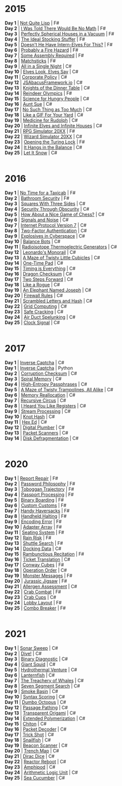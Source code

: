 # 2015
**Day 1** | [Not Quite Lisp](/AOC.FSharp/2015/2015_01.fs) | F#</br>
**Day 2** | [I Was Told There Would Be No Math](/AOC.FSharp/2015/2015_02.fs) | F#</br>
**Day 3** | [Perfectly Spherical Houses in a Vacuum](/AOC.FSharp/2015/2015_03.fs) | F#</br>
**Day 4** | [The Ideal Stocking Stuffer](/AOC.FSharp/2015/2015_04.fs) | F#</br>
**Day 5** | [Doesn't He Have Intern-Elves For This?](/AOC.FSharp/2015/2015_05.fs) | F#</br>
**Day 6** | [Probably a Fire Hazard](/AOC.FSharp/2015/2015_06.fs) | F#</br>
**Day 7** | [Some Assembly Required](/AOC.FSharp/2015/2015_07.fs) | F#</br>
**Day 8** | [Matchsticks](/AOC.FSharp/2015/2015_08.fs) | F#</br>
**Day 9** | [All in a Single Night](/AOC.CSharp/2015/2015_09.cs) | C#</br>
**Day 10** | [Elves Look, Elves Say](/AOC.CSharp/2015/2015_10.cs) | C#</br>
**Day 11** | [Corporate Policy](/AOC.CSharp/2015/2015_11.cs) | C#</br>
**Day 12** | [JSAbacusFramework.io](/AOC.CSharp/2015/2015_12.cs) | C#</br>
**Day 13** | [Knights of the Dinner Table](/AOC.CSharp/2015/2015_13.cs) | C#</br>
**Day 14** | [Reindeer Olympics](/AOC.FSharp/2015/2015_14.fs) | F#</br>
**Day 15** | [Science for Hungry People](/AOC.CSharp/2015/2015_15.cs) | C#</br>
**Day 16** | [Aunt Sue](/AOC.CSharp/2015/2015_16.cs) | C#</br>
**Day 17** | [No Such Thing as Too Much](/AOC.CSharp/2015/2015_17.cs) | C#</br>
**Day 18** | [Like a GIF For Your Yard](/AOC.CSharp/2015/2015_18.cs) | C#</br>
**Day 19** | [Medicine for Rudolph](/AOC.CSharp/2015/2015_19.cs) | C#</br>
**Day 20** | [Infinite Elves and Infinite Houses](/AOC.CSharp/2015/2015_20.cs) | C#</br>
**Day 21** | [RPG Simulator 20XX](/AOC.FSharp/2015/2015_21.fs) | F#</br>
**Day 22** | [Wizard Simulator 20XX](/AOC.CSharp/2015/2015_22.cs) | C#</br>
**Day 23** | [Opening the Turing Lock](/AOC.FSharp/2015/2015_23.fs) | F#</br>
**Day 24** | [It Hangs in the Balance](/AOC.CSharp/2015/2015_24.cs) | C#</br>
**Day 25** | [Let It Snow](/AOC.CSharp/2015/2015_25.cs) | C#</br>
</br>
# 2016
**Day 1** | [No Time for a Taxicab](/AOC.FSharp/2016/2016_01.fs) | F#</br>
**Day 2** | [Bathroom Security](/AOC.FSharp/2016/2016_02.fs) | F#</br>
**Day 3** | [Squares With Three Sides](/AOC.CSharp/2016/2016_03.cs) | C#</br>
**Day 4** | [Security Through Obscurity](/AOC.CSharp/2016/2016_04.cs) | C#</br>
**Day 5** | [How About a Nice Game of Chess?](/AOC.CSharp/2016/2016_05.cs) | C#</br>
**Day 6** | [Signals and Noise](/AOC.CSharp/2016/2016_06.cs) | C#</br>
**Day 7** | [Internet Protocol Version 7](/AOC.CSharp/2016/2016_07.cs) | C#</br>
**Day 8** | [Two-Factor Authentication](/AOC.CSharp/2016/2016_08.cs) | C#</br>
**Day 9** | [Explosives in Cyberspace](/AOC.CSharp/2016/2016_09.cs) | C#</br>
**Day 10** | [Balance Bots](/AOC.CSharp/2016/2016_10.cs) | C#</br>
**Day 11** | [Radioisotope Thermoelectric Generators](/AOC.CSharp/2016/2016_11.cs) | C#</br>
**Day 12** | [Leonardo's Monorail](/AOC.CSharp/2016/2016_12.cs) | C#</br>
**Day 13** | [A Maze of Twisty Little Cubicles](/AOC.CSharp/2016/2016_13.cs) | C#</br>
**Day 14** | [One-Time Pad](/AOC.CSharp/2016/2016_14.cs) | C#</br>
**Day 15** | [Timing is Everything](/AOC.CSharp/2016/2016_15.cs) | C#</br>
**Day 16** | [Dragon Checksum](/AOC.CSharp/2016/2016_16.cs) | C#</br>
**Day 17** | [Two Steps Forward](/AOC.CSharp/2016/2016_17.cs) | C#</br>
**Day 18** | [Like a Rogue](/AOC.CSharp/2016/2016_18.cs) | C#</br>
**Day 19** | [An Elephant Named Joseph](/AOC.CSharp/2016/2016_19.cs) | C#</br>
**Day 20** | [Firewall Rules](/AOC.CSharp/2016/2016_20.cs) | C#</br>
**Day 21** | [Scrambled Letters and Hash](/AOC.CSharp/2016/2016_21.cs) | C#</br>
**Day 22** | [Grid Computing](/AOC.CSharp/2016/2016_22.cs) | C#</br>
**Day 23** | [Safe Cracking](/AOC.CSharp/2016/2016_23.cs) | C#</br>
**Day 24** | [Air Duct Spelunking](/AOC.CSharp/2016/2016_24.cs) | C#</br>
**Day 25** | [Clock Signal](/AOC.CSharp/2016/2016_25.cs) | C#</br>
</br>
# 2017
**Day 1** | [Inverse Captcha](/AOC.CSharp/2017/2017_01.cs) | C#</br>
**Day 1** | [Inverse Captcha](/AOC.Python/aoc2017/aoc2017_01.py) | Python</br>
**Day 2** | [Corruption Checksum](/AOC.CSharp/2017/2017_02.cs) | C#</br>
**Day 3** | [Spiral Memory](/AOC.CSharp/2017/2017_03.cs) | C#</br>
**Day 4** | [High-Entropy Passphrases](/AOC.CSharp/2017/2017_04.cs) | C#</br>
**Day 5** | [A Maze of Twisty Trampolines, All Alike](/AOC.CSharp/2017/2017_05.cs) | C#</br>
**Day 6** | [Memory Reallocation](/AOC.CSharp/2017/2017_06.cs) | C#</br>
**Day 7** | [Recursive Circus](/AOC.CSharp/2017/2017_07.cs) | C#</br>
**Day 8** | [I Heard You Like Registers](/AOC.CSharp/2017/2017_08.cs) | C#</br>
**Day 9** | [Stream Processing](/AOC.CSharp/2017/2017_09.cs) | C#</br>
**Day 10** | [Knot Hash](/AOC.CSharp/2017/2017_10.cs) | C#</br>
**Day 11** | [Hex Ed](/AOC.CSharp/2017/2017_11.cs) | C#</br>
**Day 12** | [Digital Plumber](/AOC.CSharp/2017/2017_12.cs) | C#</br>
**Day 13** | [Packet Scanners](/AOC.CSharp/2017/2017_13.cs) | C#</br>
**Day 14** | [Disk Defragmentation](/AOC.CSharp/2017/2017_14.cs) | C#</br>
</br>
# 2020
**Day 1** | [Report Repair](/AOC.FSharp/2020/2020_01.fs) | F#</br>
**Day 2** | [Password Philosophy](/AOC.FSharp/2020/2020_02.fs) | F#</br>
**Day 3** | [Toboggan Trajectory](/AOC.FSharp/2020/2020_03.fs) | F#</br>
**Day 4** | [Passport Processing](/AOC.FSharp/2020/2020_04.fs) | F#</br>
**Day 5** | [Binary Boarding](/AOC.FSharp/2020/2020_05.fs) | F#</br>
**Day 6** | [Custom Customs](/AOC.FSharp/2020/2020_06.fs) | F#</br>
**Day 7** | [Handy Haversacks](/AOC.FSharp/2020/2020_07.fs) | F#</br>
**Day 8** | [Handheld Halting](/AOC.FSharp/2020/2020_08.fs) | F#</br>
**Day 9** | [Encoding Error](/AOC.FSharp/2020/2020_09.fs) | F#</br>
**Day 10** | [Adapter Array](/AOC.FSharp/2020/2020_10.fs) | F#</br>
**Day 11** | [Seating System](/AOC.FSharp/2020/2020_11.fs) | F#</br>
**Day 12** | [Rain Risk](/AOC.FSharp/2020/2020_12.fs) | F#</br>
**Day 13** | [Shuttle Search](/AOC.FSharp/2020/2020_13.fs) | F#</br>
**Day 14** | [Docking Data](/AOC.CSharp/2020/2020_14.cs) | C#</br>
**Day 15** | [Rambunctious Recitation](/AOC.FSharp/2020/2020_15.fs) | F#</br>
**Day 16** | [Ticket Translation](/AOC.CSharp/2020/2020_16.cs) | C#</br>
**Day 17** | [Conway Cubes](/AOC.FSharp/2020/2020_17.fs) | F#</br>
**Day 18** | [Operation Order](/AOC.CSharp/2020/2020_18.cs) | C#</br>
**Day 19** | [Monster Messages](/AOC.FSharp/2020/2020_19.fs) | F#</br>
**Day 20** | [Jurassic Jigsaw](/AOC.FSharp/2020/2020_20.fs) | F#</br>
**Day 21** | [Allergen Assessment](/AOC.CSharp/2020/2020_21.cs) | C#</br>
**Day 22** | [Crab Combat](/AOC.FSharp/2020/2020_22.fs) | F#</br>
**Day 23** | [Crab Cups](/AOC.CSharp/2020/2020_23.cs) | C#</br>
**Day 24** | [Lobby Layout](/AOC.FSharp/2020/2020_24.fs) | F#</br>
**Day 25** | [Combo Breaker](/AOC.FSharp/2020/2020_25.fs) | F#</br>
</br>
# 2021
**Day 1** | [Sonar Sweep](/AOC.CSharp/2021/2021_01.cs) | C#</br>
**Day 2** | [Dive!](/AOC.CSharp/2021/2021_02.cs) | C#</br>
**Day 3** | [Binary Diagnostic](/AOC.CSharp/2021/2021_03.cs) | C#</br>
**Day 4** | [Giant Squid](/AOC.CSharp/2021/2021_04.cs) | C#</br>
**Day 5** | [Hydrothermal Venture](/AOC.CSharp/2021/2021_05.cs) | C#</br>
**Day 6** | [Lanternfish](/AOC.CSharp/2021/2021_06.cs) | C#</br>
**Day 7** | [The Treachery of Whales](/AOC.CSharp/2021/2021_07.cs) | C#</br>
**Day 8** | [Seven Segment Search](/AOC.CSharp/2021/2021_08.cs) | C#</br>
**Day 9** | [Smoke Basin](/AOC.CSharp/2021/2021_09.cs) | C#</br>
**Day 10** | [Syntax Scoring](/AOC.CSharp/2021/2021_10.cs) | C#</br>
**Day 11** | [Dumbo Octopus](/AOC.CSharp/2021/2021_11.cs) | C#</br>
**Day 12** | [Passage Pathing](/AOC.CSharp/2021/2021_12.cs) | C#</br>
**Day 13** | [Transparent Origami](/AOC.CSharp/2021/2021_13.cs) | C#</br>
**Day 14** | [Extended Polymerization](/AOC.CSharp/2021/2021_14.cs) | C#</br>
**Day 15** | [Chiton](/AOC.CSharp/2021/2021_15.cs) | C#</br>
**Day 16** | [Packet Decoder](/AOC.CSharp/2021/2021_16.cs) | C#</br>
**Day 17** | [Trick Shot](/AOC.CSharp/2021/2021_17.cs) | C#</br>
**Day 18** | [Snailfish](/AOC.CSharp/2021/2021_18.cs) | C#</br>
**Day 19** | [Beacon Scanner](/AOC.CSharp/2021/2021_19.cs) | C#</br>
**Day 20** | [Trench Map](/AOC.CSharp/2021/2021_20.cs) | C#</br>
**Day 21** | [Dirac Dice](/AOC.CSharp/2021/2021_21.cs) | C#</br>
**Day 22** | [Reactor Reboot](/AOC.CSharp/2021/2021_22.cs) | C#</br>
**Day 23** | [Amphipod](/AOC.CSharp/2021/2021_23.cs) | C#</br>
**Day 24** | [Arithmetic Logic Unit](/AOC.CSharp/2021/2021_24.cs) | C#</br>
**Day 25** | [Sea Cucumber](/AOC.CSharp/2021/2021_25.cs) | C#</br>
</br>
